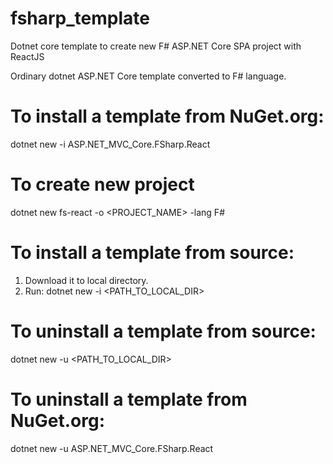 # fsharp_template
Dotnet core template to create new F# ASP.NET Core SPA project with ReactJS

Ordinary dotnet ASP.NET Core template converted to F# language. 

# To install a template from NuGet.org: 
  
 dotnet new -i ASP.NET_MVC_Core.FSharp.React
  
# To create new project
  
  dotnet new fs-react -o <PROJECT_NAME> -lang F#
  
  
# To install a template from source: 

  1. Download it to local directory. 
  2. Run: dotnet new -i <PATH_TO_LOCAL_DIR>
  
# To uninstall a template from source:

  dotnet new -u <PATH_TO_LOCAL_DIR>

# To uninstall a template from NuGet.org: 
  
  dotnet new -u ASP.NET_MVC_Core.FSharp.React
